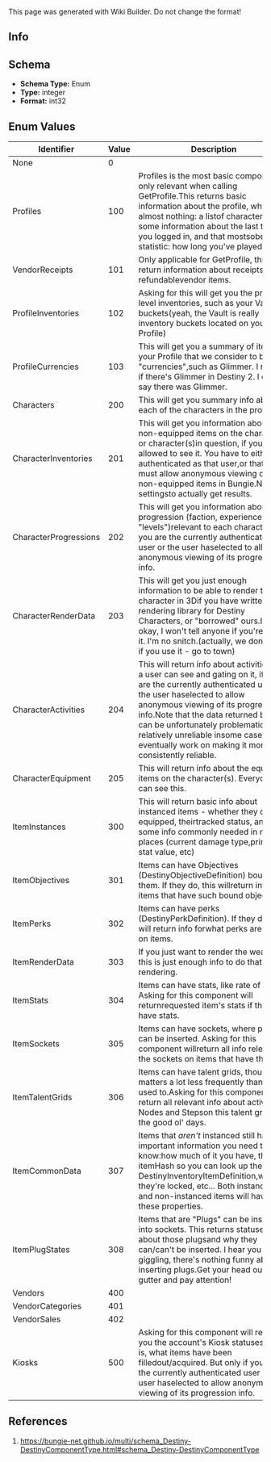 <span class="wiki-builder">This page was generated with Wiki Builder. Do not change the format!</span>

## Info

## Schema
* **Schema Type:** Enum
* **Type:** integer
* **Format:** int32

## Enum Values
Identifier | Value | Description
---------- | ----- | -----------
None | 0 | 
Profiles | 100 | Profiles is the most basic component, only relevant when calling GetProfile.This returns basic information about the profile, which is almost nothing: a listof characterIds, some information about the last time you logged in, and that mostsobering statistic: how long you've played.
VendorReceipts | 101 | Only applicable for GetProfile, this will return information about receipts for refundablevendor items.
ProfileInventories | 102 | Asking for this will get you the profile-level inventories, such as your Vault buckets(yeah, the Vault is really inventory buckets located on your Profile)
ProfileCurrencies | 103 | This will get you a summary of items on your Profile that we consider to be &quot;currencies&quot;,such as Glimmer.  I mean, if there's Glimmer in Destiny 2.  I didn't say there was Glimmer.
Characters | 200 | This will get you summary info about each of the characters in the profile.
CharacterInventories | 201 | This will get you information about any non-equipped items on the character or character(s)in question, if you're allowed to see it.  You have to either be authenticated as that user,or that user must allow anonymous viewing of their non-equipped items in Bungie.Net settingsto actually get results.
CharacterProgressions | 202 | This will get you information about the progression (faction, experience, etc... &quot;levels&quot;)relevant to each character, if you are the currently authenticated user or the user haselected to allow anonymous viewing of its progression info.
CharacterRenderData | 203 | This will get you just enough information to be able to render the character in 3Dif you have written a 3D rendering library for Destiny Characters, or &quot;borrowed&quot; ours.It's okay, I won't tell anyone if you're using it.  I'm no snitch.(actually, we don't care if you use it - go to town)
CharacterActivities | 204 | This will return info about activities that a user can see and gating on it, if you are the currently authenticated user or the user haselected to allow anonymous viewing of its progression info.Note that the data returned by this can be unfortunately problematic and relatively unreliable insome cases.  We'll eventually work on making it more consistently reliable.
CharacterEquipment | 205 | This will return info about the equipped items on the character(s).  Everyone can see this.
ItemInstances | 300 | This will return basic info about instanced items - whether they can be equipped, theirtracked status, and some info commonly needed in many places (current damage type,primary stat value, etc)
ItemObjectives | 301 | Items can have Objectives (DestinyObjectiveDefinition) bound to them.  If they do, this willreturn info for items that have such bound objectives.
ItemPerks | 302 | Items can have perks (DestinyPerkDefinition).  If they do, this will return info forwhat perks are active on items.
ItemRenderData | 303 | If you just want to render the weapon, this is just enough info to do that rendering.
ItemStats | 304 | Items can have stats, like rate of fire.  Asking for this component will returnrequested item's stats if they have stats.
ItemSockets | 305 | Items can have sockets, where plugs can be inserted.  Asking for this component willreturn all info relevant to the sockets on items that have them.
ItemTalentGrids | 306 | Items can have talent grids, though that matters a lot less frequently than it used to.Asking for this component will return all relevant info about activated Nodes and Stepson this talent grid, like the good ol' days.
ItemCommonData | 307 | Items that *aren't* instanced still have important information you need to know:how much of it you have, the itemHash so you can look up their DestinyInventoryItemDefinition,whether they're locked, etc... Both instanced and non-instanced items will have these properties.
ItemPlugStates | 308 | Items that are &quot;Plugs&quot; can be inserted into sockets.  This returns statuses about those plugsand why they can/can't be inserted.  I hear you giggling, there's nothing funny about inserting plugs.Get your head out of the gutter and pay attention!
Vendors | 400 | 
VendorCategories | 401 | 
VendorSales | 402 | 
Kiosks | 500 | Asking for this component will return you the account's Kiosk statuses: that is, what items have been filledout/acquired.  But only if you are the currently authenticated user or the user haselected to allow anonymous viewing of its progression info.

## References
1. https://bungie-net.github.io/multi/schema_Destiny-DestinyComponentType.html#schema_Destiny-DestinyComponentType
